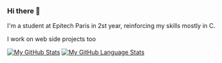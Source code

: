 ### Hi there 👋

I'm a student at Epitech Paris in 2st year, reinforcing my skills mostly in C.

I work on web side projects too



[![My GitHub Stats](https://github-readme-stats.vercel.app/api/?username=multyp&count_private=true&theme=tokyonight&showicons=true)]()
[![My GitHub Language Stats](https://github-readme-stats.vercel.app/api/top-langs/?username=multyp&langs_count=5&theme=tokyonight)]()

<!--
**Multyp/Multyp** is a ✨ _special_ ✨ repository because its `README.md` (this file) appears on your GitHub profile.

Here are some ideas to get you started:

- 🔭 I’m currently working on ...
- 🌱 I’m currently learning ...
- 👯 I’m looking to collaborate on ...
- 🤔 I’m looking for help with ...
- 💬 Ask me about ...
- 📫 How to reach me: ...
- 😄 Pronouns: ...
- ⚡ Fun fact: ...
-->
